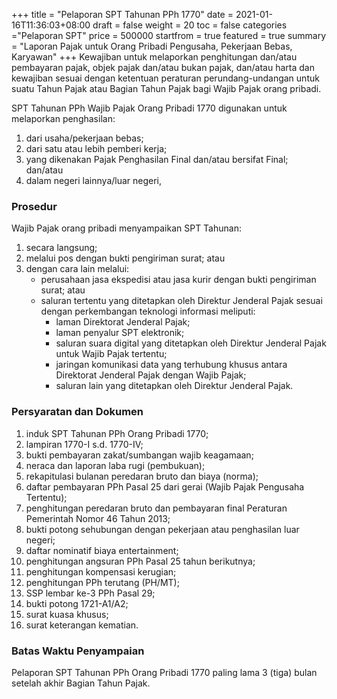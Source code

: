 +++
title = "Pelaporan SPT Tahunan PPh 1770"
date = 2021-01-16T11:36:03+08:00
draft = false
weight = 20
toc = false
categories ="Pelaporan SPT"
price = 500000
startfrom = true
featured = true 
summary = "Laporan Pajak untuk Orang Pribadi Pengusaha, Pekerjaan Bebas, Karyawan"
+++
Kewajiban untuk melaporkan penghitungan dan/atau pembayaran pajak, objek pajak dan/atau bukan pajak, dan/atau harta dan kewajiban sesuai dengan ketentuan peraturan perundang-undangan untuk suatu Tahun Pajak atau Bagian Tahun Pajak bagi Wajib Pajak orang pribadi.

SPT Tahunan PPh Wajib Pajak Orang Pribadi 1770 digunakan untuk melaporkan penghasilan:
1. dari usaha/pekerjaan bebas;
2. dari satu atau lebih pemberi kerja;
3. yang dikenakan Pajak Penghasilan Final dan/atau bersifat Final; dan/atau
4. dalam negeri lainnya/luar negeri,

### Prosedur
Wajib Pajak orang pribadi menyampaikan SPT Tahunan:
1. secara langsung;
2. melalui pos dengan bukti pengiriman surat; atau
3. dengan cara lain melalui:
    - perusahaan jasa ekspedisi atau jasa kurir dengan bukti pengiriman surat; atau
    - saluran tertentu yang ditetapkan oleh Direktur Jenderal Pajak sesuai dengan perkembangan teknologi informasi meliputi:
        - laman Direktorat Jenderal Pajak;
        - laman penyalur SPT elektronik;
        - saluran suara digital yang ditetapkan oleh Direktur Jenderal Pajak untuk Wajib Pajak tertentu;
        - jaringan komunikasi data yang terhubung khusus antara Direktorat Jenderal Pajak dengan Wajib Pajak;
        - saluran lain yang ditetapkan oleh Direktur Jenderal Pajak.

### Persyaratan dan Dokumen
1. induk SPT Tahunan PPh Orang Pribadi 1770;
2. lampiran 1770-I s.d. 1770-IV;
3. bukti pembayaran zakat/sumbangan wajib keagamaan;
4. neraca dan laporan laba rugi (pembukuan);
5. rekapitulasi bulanan peredaran bruto dan biaya (norma);
6. daftar pembayaran PPh Pasal 25 dari gerai (Wajib Pajak Pengusaha Tertentu);
7. penghitungan peredaran bruto dan pembayaran final Peraturan Pemerintah Nomor 46 Tahun 2013;
8. bukti potong sehubungan dengan pekerjaan atau penghasilan luar negeri;
9. daftar nominatif biaya entertainment;
10. penghitungan angsuran PPh Pasal 25 tahun berikutnya;
11. penghitungan kompensasi kerugian;
12. penghitungan PPh terutang (PH/MT);
13. SSP lembar ke-3 PPh Pasal 29;
14. bukti potong 1721-A1/A2;
15. surat kuasa khusus;
16. surat keterangan kematian.

### Batas Waktu Penyampaian
Pelaporan SPT Tahunan PPh Orang Pribadi 1770 paling lama 3 (tiga) bulan setelah akhir Bagian Tahun Pajak.